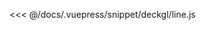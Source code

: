 <ClientOnly>
  <common-code-view name="deckgl-line" :is-code-view="false"/>
</ClientOnly>

<<< @/docs/.vuepress/snippet/deckgl/line.js
